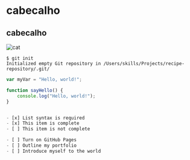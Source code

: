 # cabecalho 
## cabecalho

![cat](https://www.ultima-affinity.com/dw/image/v2/BDGX_PRD/on/demandware.static/-/Library-Sites-Ultima-pt-IsolateLibrary/default/dwe9e83bbe/CatArticles/IMG_CAT_-CAT_EYES_web-l.jpg)
```
$ git init
Initialized empty Git repository in /Users/skills/Projects/recipe-repository/.git/
```
``` javascript
var myVar = "Hello, world!";
```
```javascript
function sayHello() {
    console.log("Hello, world!");
}


- [x] List syntax is required
- [x] This item is complete
- [ ] This item is not complete

- [ ] Turn on GitHub Pages
- [ ] Outline my portfolio
- [ ] Introduce myself to the world

